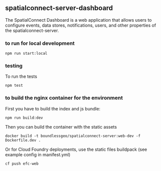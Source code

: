 ## spatialconnect-server-dashboard


The SpatialConnect Dashboard is a web application that allows users to configure
events, data stores, notifications, users, and other properties of
the spatialconnect-server.


### to run for local development

```
npm run start:local
```

### testing

To run the tests

```
npm test
```


### to build the nginx container for the environment

First you have to build the index and js bundle:

```
npm run build:dev
```

Then you can build the container with the static assets

```
docker build -t boundlessgeo/spatialconnect-server:web-dev -f Dockerfile.dev .
```

Or for Cloud Foundry deployments, use the static files buildpack (see
example config in manifest.yml)

```
cf push efc-web
```
